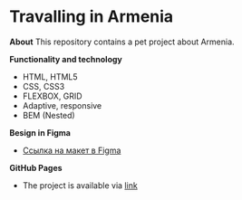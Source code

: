 # Travalling in Armenia

**About**
This repository contains a pet project about Armenia.

**Functionality and technology**
* HTML, HTML5
* CSS, CSS3
* FLEXBOX, GRID
* Adaptive, responsive
* BEM (Nested)

**Вesign in Figma**
* [Ссылка на макет в Figma](https://www.figma.com/file/5S2WSbEFL6awjVWJ0NWL8Q/Sprint-3_-Russia-_-desktop-mobile?node-id=28503%3A0)

**GitHub Pages**
* The project is available via [link](https://kizyalleski.github.io/russian-travel/)
